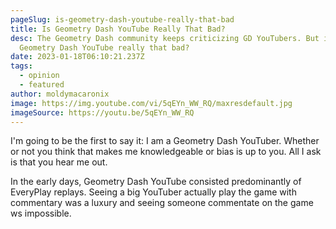 ```yaml
---
pageSlug: is-geometry-dash-youtube-really-that-bad
title: Is Geometry Dash YouTube Really That Bad?
desc: The Geometry Dash community keeps criticizing GD YouTubers. But is
  Geometry Dash YouTube really that bad?
date: 2023-01-18T06:10:21.237Z
tags:
  - opinion
  - featured
author: moldymacaronix
image: https://img.youtube.com/vi/5qEYn_WW_RQ/maxresdefault.jpg
imageSource: https://youtu.be/5qEYn_WW_RQ
---
```

I'm going to be the first to say it: I am a Geometry Dash YouTuber. Whether or not you think that makes me knowledgeable or bias is up to you. All I ask is that you hear me out.

In the early days, Geometry Dash YouTube consisted predominantly of EveryPlay replays. Seeing a big YouTuber actually play the game with commentary was a luxury and seeing someone commentate on the game ws impossible.